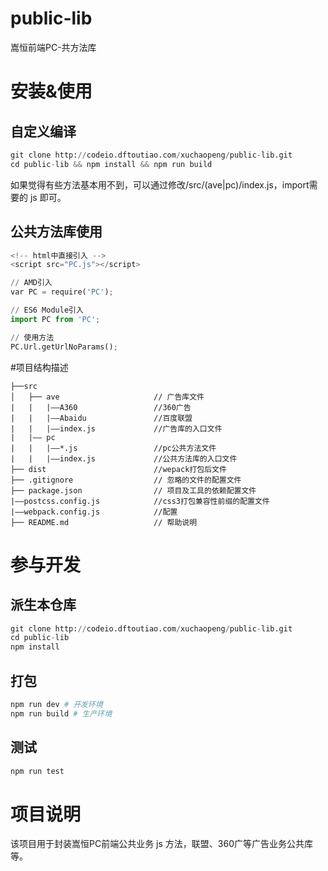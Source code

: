 # public-lib

嵩恒前端PC-共方法库

# 安装&使用

## 自定义编译

```python
git clone http://codeio.dftoutiao.com/xuchaopeng/public-lib.git
cd public-lib && npm install && npm run build
```
如果觉得有些方法基本用不到，可以通过修改/src/(ave|pc)/index.js，import需要的 js 即可。

## 公共方法库使用
```python
<!-- html中直接引入 -->
<script src="PC.js"></script>
```
```python
// AMD引入
var PC = require('PC');

// ES6 Module引入
import PC from 'PC';

// 使用方法
PC.Url.getUrlNoParams();
```
#项目结构描述
```
├──src
│   ├── ave                     // 广告库文件
|   |   |——A360                 //360广告
|   |   |——Abaidu               //百度联盟
|   |   |——index.js             //广告库的入口文件
|   |—— pc
|   |   |——*.js                 //pc公共方法文件
|   |   |——index.js             //公共方法库的入口文件
├── dist                        //wepack打包后文件 
├── .gitignore                  // 忽略的文件的配置文件
├── package.json                // 项目及工具的依赖配置文件
|——postcss.config.js            //css3打包兼容性前缀的配置文件
|——webpack.config.js            //配置
├── README.md                   // 帮助说明
```

# 参与开发

## 派生本仓库

```python
git clone http://codeio.dftoutiao.com/xuchaopeng/public-lib.git
cd public-lib
npm install
```
## 打包
```python
npm run dev # 开发环境
npm run build # 生产环境
```

## 测试
```python
npm run test
```
# 项目说明

该项目用于封装嵩恒PC前端公共业务 js 方法，联盟、360广等广告业务公共库等。

